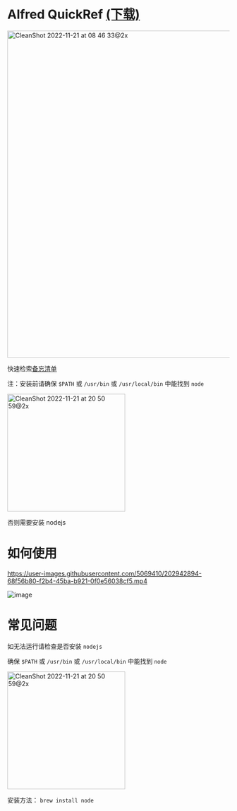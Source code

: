# Alfred QuickRef [(下载)](https://github.com/mofelee/alfred-quickref/releases)

<img width="742" alt="CleanShot 2022-11-21 at 08 46 33@2x" src="https://user-images.githubusercontent.com/5069410/202936332-3b212beb-be80-4e00-bb44-30a51ab2a08b.png">

快速检索[备忘清单](https://github.com/jaywcjlove/reference)

注：安装前请确保 `$PATH` 或 `/usr/bin` 或 `/usr/local/bin` 中能找到 `node`

<img width="267" alt="CleanShot 2022-11-21 at 20 50 59@2x" src="https://user-images.githubusercontent.com/5069410/203059825-95aadd31-8d86-4908-9bac-bd8222be0294.png">

否则需要安装 nodejs 


# 如何使用

https://user-images.githubusercontent.com/5069410/202942894-68f56b80-f2b4-45ba-b921-0f0e56038cf5.mp4

![image](https://user-images.githubusercontent.com/5069410/202944512-77ac0d1c-209a-41f5-9b4f-ef5934ca303d.png)

# 常见问题

如无法运行请检查是否安装 `nodejs`

确保 `$PATH` 或 `/usr/bin` 或 `/usr/local/bin` 中能找到 `node`

<img width="267" alt="CleanShot 2022-11-21 at 20 50 59@2x" src="https://user-images.githubusercontent.com/5069410/203059825-95aadd31-8d86-4908-9bac-bd8222be0294.png">

安装方法： `brew install node` 
